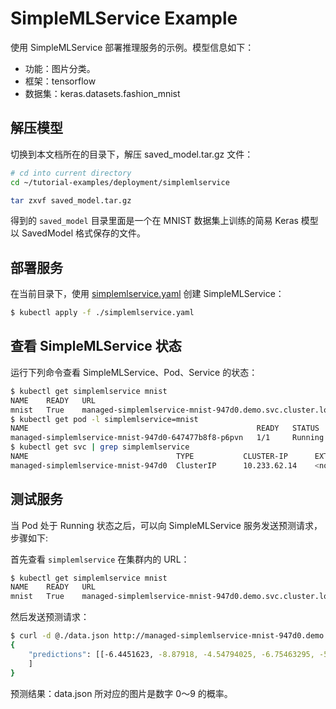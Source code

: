 # SimpleMLService Example

使用 SimpleMLService 部署推理服务的示例。模型信息如下：
* 功能：图片分类。
* 框架：tensorflow
* 数据集：keras.datasets.fashion_mnist


## 解压模型

切换到本文档所在的目录下，解压 saved_model.tar.gz 文件：

```bash
# cd into current directory
cd ~/tutorial-examples/deployment/simplemlservice

tar zxvf saved_model.tar.gz
```

得到的 `saved_model` 目录里面是一个在 MNIST 数据集上训练的简易 Keras 模型以 SavedModel 格式保存的文件。


## 部署服务

在当前目录下，使用 [simplemlservice.yaml](./simplemlservice.yaml) 创建 SimpleMLService：

```sh
$ kubectl apply -f ./simplemlservice.yaml
```

## 查看 SimpleMLService 状态

运行下列命令查看 SimpleMLService、Pod、Service 的状态：

```sh
$ kubectl get simplemlservice mnist 
NAME    READY   URL                                                             AGE
mnist   True    managed-simplemlservice-mnist-947d0.demo.svc.cluster.local   22s
$ kubectl get pod -l simplemlservice=mnist
NAME                                                   READY   STATUS    RESTARTS   AGE
managed-simplemlservice-mnist-947d0-647477b8f8-p6pvn   1/1     Running   0          37s
$ kubectl get svc | grep simplemlservice
NAME                                 TYPE           CLUSTER-IP      EXTERNAL-IP   PORT(S)    AGE
managed-simplemlservice-mnist-947d0  ClusterIP      10.233.62.14    <none>        80/TCP     46s
```

## 测试服务

当 Pod 处于 Running 状态之后，可以向 SimpleMLService 服务发送预测请求，步骤如下:

首先查看 `simplemlservice` 在集群内的 URL：

```sh
$ kubectl get simplemlservice mnist
NAME    READY   URL                                                             AGE
mnist   True    managed-simplemlservice-mnist-947d0.demo.svc.cluster.local   22s
```

然后发送预测请求：

```sh
$ curl -d @./data.json http://managed-simplemlservice-mnist-947d0.demo.svc.cluster.local/v1/models/mnist:predict
{
    "predictions": [[-6.4451623, -8.87918, -4.54794025, -6.75463295, -5.6717906, 0.776205719, -4.46030855, 2.78089452, 0.137464285, 5.99647713]
    ]
}
```

预测结果：data.json 所对应的图片是数字 0～9 的概率。

